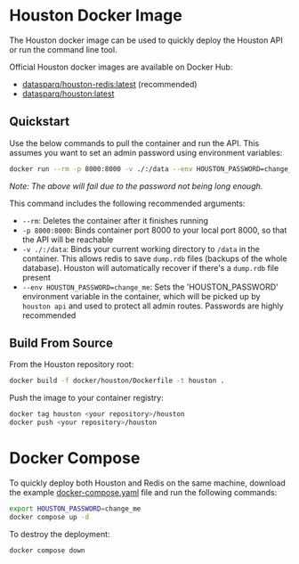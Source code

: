 
# Houston Docker Image

The Houston docker image can be used to quickly deploy the Houston API or run the command line tool.

Official Houston docker images are available on Docker Hub: 
- [datasparq/houston-redis:latest](https://hub.docker.com/r/datasparq/houston-redis) (recommended)
- [datasparq/houston:latest](https://hub.docker.com/r/datasparq/houston)

## Quickstart

Use the below commands to pull the container and run the API. 
This assumes you want to set an admin password using environment variables:

```bash
docker run --rm -p 8000:8000 -v ./:/data --env HOUSTON_PASSWORD=change_me datasparq/houston-redis api
```

_Note: The above will fail due to the password not being long enough._

This command includes the following recommended arguments:
- `--rm`: Deletes the container after it finishes running
- `-p 8000:8000`: Binds container port 8000 to your local port 8000, so that the API will be reachable
- `-v ./:/data`: Binds your current working directory to `/data` in the container. This allows redis to save `dump.rdb` files (backups of the whole database). Houston will automatically recover if there's a `dump.rdb` file present
- `--env HOUSTON_PASSWORD=change_me`: Sets the 'HOUSTON_PASSWORD' environment variable in the container, which will be picked up by `houston api` and used to protect all admin routes. Passwords are highly recommended

## Build From Source

From the Houston repository root:

```bash
docker build -f docker/houston/Dockerfile -t houston .
```

Push the image to your container registry:

```bash
docker tag houston <your repository>/houston
docker push <your repository>/houston
```

# Docker Compose

To quickly deploy both Houston and Redis on the same machine, download the example 
[docker-compose.yaml](../docker/houston/docker-compose.yaml) file and run the following commands:

```bash
export HOUSTON_PASSWORD=change_me
docker compose up -d
```

To destroy the deployment:
```bash
docker compose down
```
